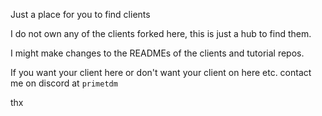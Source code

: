 Just a place for you to find clients

I do not own any of the clients forked here, this is just a hub to find them.

I might make changes to the READMEs of the clients and tutorial repos.

If you want your client here or don't want your client on here etc. contact me on discord at `primetdm`

thx
